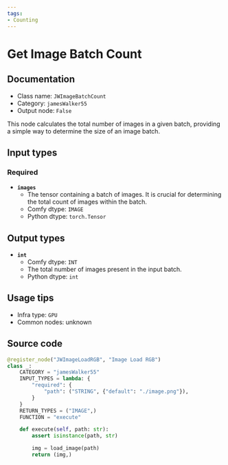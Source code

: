```yaml
---
tags:
- Counting
---
```


# Get Image Batch Count
## Documentation
- Class name: `JWImageBatchCount`
- Category: `jamesWalker55`
- Output node: `False`

This node calculates the total number of images in a given batch, providing a simple way to determine the size of an image batch.
## Input types
### Required
- **`images`**
    - The tensor containing a batch of images. It is crucial for determining the total count of images within the batch.
    - Comfy dtype: `IMAGE`
    - Python dtype: `torch.Tensor`
## Output types
- **`int`**
    - Comfy dtype: `INT`
    - The total number of images present in the input batch.
    - Python dtype: `int`
## Usage tips
- Infra type: `GPU`
- Common nodes: unknown


## Source code
```python
@register_node("JWImageLoadRGB", "Image Load RGB")
class _:
    CATEGORY = "jamesWalker55"
    INPUT_TYPES = lambda: {
        "required": {
            "path": ("STRING", {"default": "./image.png"}),
        }
    }
    RETURN_TYPES = ("IMAGE",)
    FUNCTION = "execute"

    def execute(self, path: str):
        assert isinstance(path, str)

        img = load_image(path)
        return (img,)

```
